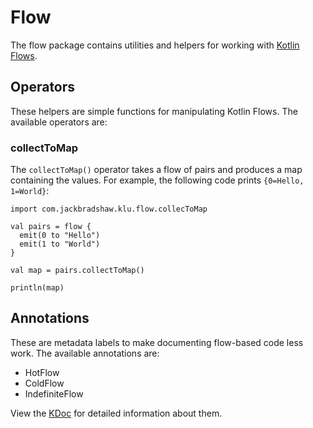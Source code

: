 # Flow

The flow package contains utilities and helpers for working with [Kotlin Flows](https://kotlinlang.org/docs/flow.html).

## Operators

These helpers are simple functions for manipulating Kotlin Flows. The available operators are:

### collectToMap

The `collectToMap()` operator takes a flow of pairs and produces a map containing the values. For example, the following
code prints `{0=Hello, 1=World}`:

```
import com.jackbradshaw.klu.flow.collecToMap

val pairs = flow {
  emit(0 to "Hello")
  emit(1 to "World")
}

val map = pairs.collectToMap()

println(map)
```

## Annotations

These are metadata labels to make documenting flow-based code less work. The available annotations are:

- HotFlow
- ColdFlow
- IndefiniteFlow

View the [KDoc](https://github.com/jack-bradshaw/monorepo/blob/main/first_party/klu/flow/Annotations.kt) for
detailed information about them.
